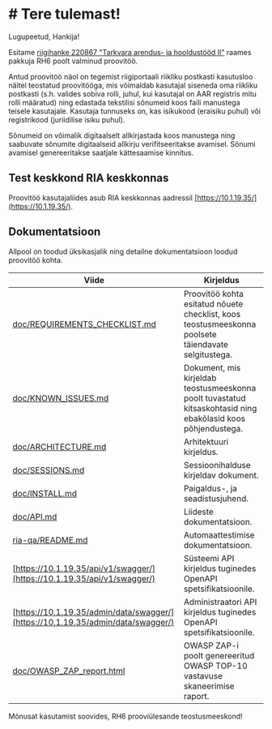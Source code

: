 # # Tere tulemast!

Lugupeetud, Hankija!

Esitame [riigihanke 220867 "Tarkvara arendus- ja hooldustööd II"](https://riigihanked.riik.ee/rhr-web/#/procurement/1703912/general-info)  raames pakkuja RH6 poolt valminud proovitöö.

Antud proovitöö näol on tegemist riigiportaali riikliku postkasti kasutusloo näitel teostatud proovitööga, mis võimaldab kasutajal siseneda oma riikliku postkasti (s.h. valides sobiva rolli, juhul, kui kasutajal on AAR registris mitu rolli määratud) ning edastada tekstilisi sõnumeid koos faili manustega teisele kasutajale. Kasutaja tunnuseks on, kas isikukood  (eraisiku puhul) või registrikood (juriidilise isiku puhul).

Sõnumeid on võimalik digitaalselt allkirjastada koos manustega ning saabuvate sõnumite digitaalseid allkirju verifitseeritakse avamisel. Sõnumi avamisel genereeritakse saatjale kättesaamise kinnitus.

## Test keskkond RIA keskkonnas

Proovitöö kasutajaliides asub RIA keskkonnas aadressil  [https://10.1.19.35/](https://10.1.19.35/).

## Dokumentatsioon

Allpool on toodud üksikasjalik ning detailne dokumentatsioon loodud proovitöö kohta.

|Viide|Kirjeldus|
|--|--|
|[doc/REQUIREMENTS_CHECKLIST.md](doc/REQUIREMENTS_CHECKLIST.md)|Proovitöö kohta esitatud nõuete checklist, koos teostusmeeskonna poolsete täiendavate selgitustega.|
|[doc/KNOWN_ISSUES.md](doc/KNOWN_ISSUES.md)|Dokument, mis kirjeldab teostusmeeskonna poolt tuvastatud kitsaskohtasid ning ebakõlasid koos põhjendustega.|
|[doc/ARCHITECTURE.md](doc/ARCHITECTURE.md)|Arhitektuuri kirjeldus.|
|[doc/SESSIONS.md](doc/SESSIONS.md)|Sessioonihalduse kirjeldav dokument.|
|[doc/INSTALL.md](doc/INSTALL.md)|Paigaldus-, ja seadistusjuhend.|
|[doc/API.md](doc/API.md)|Liideste dokumentatsioon.|
|[ria-qa/README.md](ria-qa/README.md)|Automaattestimise dokumentatsioon.|
|[https://10.1.19.35/api/v1/swagger/](https://10.1.19.35/api/v1/swagger/)|Süsteemi API kirjeldus tuginedes OpenAPI spetsifikatsioonile.|
|[https://10.1.19.35/admin/data/swagger/](https://10.1.19.35/admin/data/swagger/)|Administraatori API kirjeldus tuginedes OpenAPI spetsifikatsioonile.|
|[doc/OWASP_ZAP_report.html](doc/OWASP_ZAP_report.html)|OWASP ZAP-i poolt genereeritud OWASP TOP-10 vastavuse skaneerimise raport.|
Mõnusat kasutamist soovides, RH6 prooviülesande teostusmeeskond!
